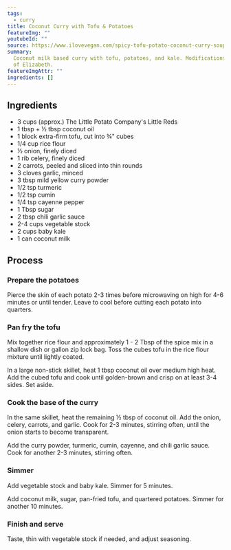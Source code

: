 ```yaml
---
tags:
  - curry
title: Coconut Curry with Tofu & Potatoes
featureImg: ""
youtubeId: ""
source: https://www.ilovevegan.com/spicy-tofu-potato-coconut-curry-soup/
summary:
  Coconut milk based curry with tofu, potatoes, and kale. Modifications courtesy
  of Elizabeth.
featureImgAttr: ""
ingredients: []
---
```


## Ingredients

- 3 cups (approx.) The Little Potato Company's Little Reds
- 1 tbsp + ½ tbsp coconut oil
- 1 block extra-firm tofu, cut into ¾" cubes
- 1/4 cup rice flour
- ½ onion, finely diced
- 1 rib celery, finely diced
- 2 carrots, peeled and sliced into thin rounds
- 3 cloves garlic, minced
- 3 tbsp mild yellow curry powder
- 1/2 tsp turmeric
- 1/2 tsp cumin
- 1/4 tsp cayenne pepper
- 1 Tbsp sugar
- 2 tbsp chili garlic sauce
- 2-4 cups vegetable stock
- 2 cups baby kale
- 1 can coconut milk

## Process

### Prepare the potatoes

Pierce the skin of each potato 2-3 times before microwaving on high for 4-6 minutes or until tender. Leave to cool before cutting each potato into quarters.

### Pan fry the tofu

Mix together rice flour and approximately 1 - 2 Tbsp of the spice mix in a shallow dish or gallon zip lock bag. Toss the cubes tofu in the rice flour mixture until lightly coated.

In a large non-stick skillet, heat 1 tbsp coconut oil over medium high heat. Add the cubed tofu and cook until golden-brown and crisp on at least 3-4 sides. Set aside.

### Cook the base of the curry

In the same skillet, heat the remaining ½ tbsp of coconut oil. Add the onion, celery, carrots, and garlic. Cook for 2-3 minutes, stirring often, until the onion starts to become transparent.

Add the curry powder, turmeric, cumin, cayenne, and chili garlic sauce. Cook for another 2-3 minutes, stirring often.

### Simmer

Add vegetable stock and baby kale. Simmer for 5 minutes.

Add coconut milk, sugar, pan-fried tofu, and quartered potatoes. Simmer for another 10 minutes.

### Finish and serve

Taste, thin with vegetable stock if needed, and adjust seasoning.
